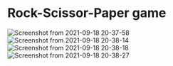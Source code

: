 # Rock-Scissor-Paper game
![Screenshot from 2021-09-18 20-37-58](https://user-images.githubusercontent.com/67237236/133893474-ddd2ac23-0a0e-47fd-a89f-b55b460d64c2.png)
![Screenshot from 2021-09-18 20-38-14](https://user-images.githubusercontent.com/67237236/133893489-ee60bf1d-e5a8-48e4-b989-57b8966ce783.png)
![Screenshot from 2021-09-18 20-38-18](https://user-images.githubusercontent.com/67237236/133893493-1261ca26-a012-49e5-9554-bb4b84bdd1fa.png)
![Screenshot from 2021-09-18 20-38-27](https://user-images.githubusercontent.com/67237236/133893496-e73cfa39-d3f7-4fd9-a313-4ba6fcaf4dd7.png)
